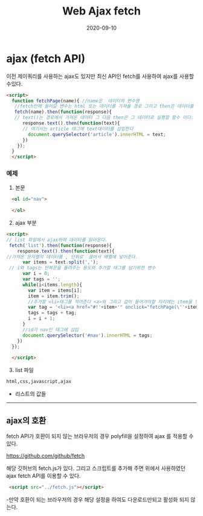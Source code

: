 ﻿---
layout: post
title:  "Web Ajax fetch"
date:   2020-09-10
categories: [web]
---

# ajax (fetch API)

이전 제이쿼리를 사용하는 ajax도 있지만 최신 API인 fetch를 사용하여 ajax를 사용할 수있다.

```html
<script>
  function fetchPage(name){ //name은  데이터의 변수명
   //fetch안에 들어갈 변수는 html 또는 데이터를 가져올 경로 그리고 then은 데이터를 가지러 간 후 callback 함수
   fetch(name).then(function(response){  
   // text()는 경로에서 가져온 데이터 그 다음 then은 그 데이터로 실행할 함수 이다.
      response.text().then(function(text){
      // 여기서는 article 태그에 text데이터를 삽입한다
        document.querySelector('article').innerHTML = text;
      })
    });
  }
  </script>
```


### 예제
1. 본문


```html
  <ol id="nav">
 
  </ol>
```  

2. ajax 부분


```html
<script>
// list 파일에서 ajax하여 데이터를 읽어온다.
 fetch('list').then(function(response){
    response.text().then(function(text){
//가져온 문자열의 데이터를 , 단위로  끊어서 배열에 넣어준다.
      var items = text.split(',');
 // i와 tags는 반복문을 돌려주는 용도와 추가할 태그를 담기위한 변수
      var i = 0;
      var tags = '';
      while(i<items.length){
        var item = items[i];
        item = item.trim();
        //추가할 <li>태그를 적어준다 <a>와 그리고 값이 들어가야할 자리에는 item을 넣어준다('' 와""를 적절하게 사용하여 변수 대입)
        var tag = '<li><a href="#!'+item+'" onclick="fetchPage(\''+item+'\')">'+item+'</a></li>';
        tags = tags + tag;
        i = i + 1;
      }
      //id가 nav인 태그에 삽입
      document.querySelector('#nav').innerHTML = tags;
    })
  });
  
  </script>
```

3. list 파일


```html
html,css,javascript,ajax
```

- 리스트의 값들


---

## ajax의 호환

fetch API가 호환이 되지 않는 브라우저의 경우 polyfill을 설정하여 ajax 를 적용할 수 있다.

https://github.com/github/fetch

해당 깃허브의 fetch.js가 있다. 그리고 스크립트를 추가해 주면 위에서 사용하였던 ajax fetch API를 이용할 수 있다.


```html
 <script src="../fetch.js"></script>
```

-만약 호환이 되는 브라우저의 경우 해당 설정을 하여도 다운로드만되고 활성화 되지 않는다.
